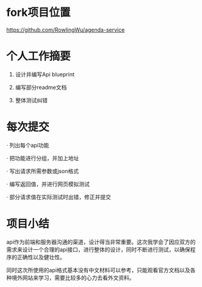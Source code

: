 ﻿# fork项目位置

https://github.com/RowlingWu/agenda-service


# 个人工作摘要

1. 设计并编写Api blueprint

2. 编写部分readme文档

3. 整体测试纠错



# 每次提交

· 列出每个api功能

· 把功能进行分组，并加上地址

· 写出请求所需参数或json格式

· 编写返回值，并进行网页模拟测试

· 部分请求值在实际测试时出错，修正并提交



# 项目小结

api作为前端和服务器沟通的渠道，设计得当非常重要。这次我学会了因应双方的需求来设计一个合理的api接口，进行整体的设计，同时不断进行测试，以确保程序的正确性以及健壮性。

同时这次所使用的api格式基本没有中文材料可以参考，只能观看官方文档以及各种境外网站来学习，需要比较多的心力去看外文资料。